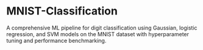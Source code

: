 # MNIST-Classification
A comprehensive ML pipeline for digit classification using Gaussian, logistic regression, and SVM models on the MNIST dataset with hyperparameter tuning and performance benchmarking.
